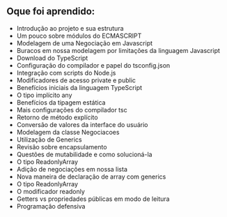 
<h2>Oque foi aprendido:</h2>

<ul>
    <li>Introdução ao projeto e sua estrutura</li>
    <li>Um pouco sobre módulos do ECMASCRIPT</li>
    <li>Modelagem de uma Negociação em Javascript</li>
    <li>Buracos em nossa modelagem por limitações da linguagem Javascript</li>
    <li>Download do TypeScript</li>
    <li>Configuração do compilador e papel do tsconfig.json</li>
    <li>Integração com scripts do Node.js</li>
    <li>Modificadores de acesso private e public</li>
    <li>Benefícios iniciais da linguagem TypeScript</li>
    <li>O tipo implícito any
    <li>Benefícios da tipagem estática
    <li>Mais configurações do compilador tsc
    <li>Retorno de método explícito
    <li>Conversão de valores da interface do usuário
    <li>Modelagem da classe Negociacoes
    <li>Utilização de Generics
    <li>Revisão sobre encapsulamento
    <li>Questões de mutabilidade e como solucioná-la
    <li>O tipo ReadonlyArray
    <li>Adição de negociações em nossa lista
    <li>Nova maneira de declaração de array com generics
    <li>O tipo ReadonlyArray
    <li>O modificador readonly
    <li>Getters vs propriedades públicas em modo de leitura
    <li>Programação defensiva
</ul>
